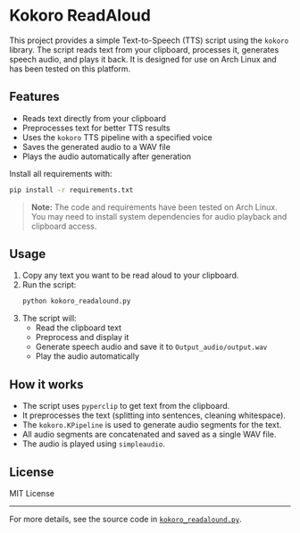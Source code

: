 # Kokoro ReadAloud

This project provides a simple Text-to-Speech (TTS) script using the `kokoro` library. The script reads text from your clipboard, processes it, generates speech audio, and plays it back. It is designed for use on Arch Linux and has been tested on this platform.

## Features
- Reads text directly from your clipboard
- Preprocesses text for better TTS results
- Uses the `kokoro` TTS pipeline with a specified voice
- Saves the generated audio to a WAV file
- Plays the audio automatically after generation


Install all requirements with:
```bash
pip install -r requirements.txt
```

> **Note:** The code and requirements have been tested on Arch Linux. You may need to install system dependencies for audio playback and clipboard access.

## Usage
1. Copy any text you want to be read aloud to your clipboard.
2. Run the script:
   ```bash
   python kokoro_readalound.py
   ```
3. The script will:
   - Read the clipboard text
   - Preprocess and display it
   - Generate speech audio and save it to `Output_audio/output.wav`
   - Play the audio automatically

## How it works
- The script uses `pyperclip` to get text from the clipboard.
- It preprocesses the text (splitting into sentences, cleaning whitespace).
- The `kokoro.KPipeline` is used to generate audio segments for the text.
- All audio segments are concatenated and saved as a single WAV file.
- The audio is played using `simpleaudio`.

## License
MIT License

---

For more details, see the source code in [`kokoro_readalound.py`](kokoro_readalound.py). 